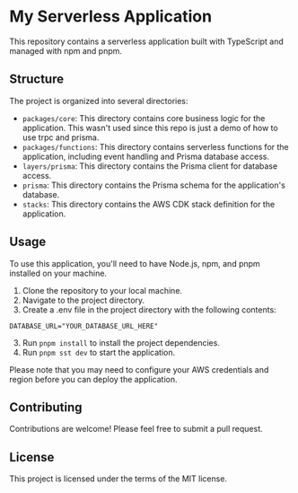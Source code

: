 # My Serverless Application

This repository contains a serverless application built with TypeScript and managed with npm and pnpm.

## Structure

The project is organized into several directories:

- `packages/core`: This directory contains core business logic for the application. This wasn't used since this repo is just a demo of how to use trpc and prisma.
- `packages/functions`: This directory contains serverless functions for the application, including event handling and Prisma database access.
- `layers/prisma`: This directory contains the Prisma client for database access.
- `prisma`: This directory contains the Prisma schema for the application's database.
- `stacks`: This directory contains the AWS CDK stack definition for the application.

## Usage

To use this application, you'll need to have Node.js, npm, and pnpm installed on your machine.

1. Clone the repository to your local machine.
2. Navigate to the project directory.
3. Create a .env file in the project directory with the following contents:

```
DATABASE_URL="YOUR_DATABASE_URL_HERE"
```

3. Run `pnpm install` to install the project dependencies.
4. Run `pnpm sst dev` to start the application.

Please note that you may need to configure your AWS credentials and region before you can deploy the application.

## Contributing

Contributions are welcome! Please feel free to submit a pull request.

## License

This project is licensed under the terms of the MIT license.
